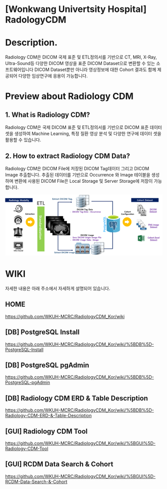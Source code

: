 
[Wonkwang Univertsity Hospital] RadologyCDM
======================

# Description.
Radiology CDM은 DICOM 국제 표준 및 ETL정의서를 기반으로 CT, MRI, X-Ray, Ultra-Sound등 다양한 DICOM 영상을 표준 DICOM Dataset으로 변환할 수 있는 소프트웨어입니다 DICOM Dataset뿐만 아니라 영상정보에 대한 Cohort 결과도 함께 제공되어 다양한 임상연구에 응용이 가능합니다.

# Preview about Radiology CDM
## 1.	What is Radiology CDM?
Radiology CDM은 국제 DICOM 표준 및 ETL정의서를 기반으로 DICOM 표준 데이터 셋을 생성하여 Machine Learning, 특정 질환 영상 분석 및 다양한 연구에 데이터 셋을 활용할 수 있습니다.



## 2.	How to extract Radiology CDM Data?
Radiology CDM은 DICOM File에 저장된 DICOM Tag데이터 그리고 DICOM Image 추출합니다. 추출된 데이터를 기반으로 Occurrence 와 Image 테이블을 생성하며 변환에 사용된 DICOM File은 Local Storage 및 Server Storage에 저장이 가능합니다.
 
![structure](/image/Postgresql/structure.png)

# WIKI
자세한 내용은 아래 주소에서 자세하게 설명되어 있습니다.
##  HOME
https://github.com/WKUH-MCRC/RadiologyCDM_Kor/wiki
##  [DB] PostgreSQL Install
https://github.com/WKUH-MCRC/RadiologyCDM_Kor/wiki/%5BDB%5D-PostgreSQL-Install
##  [DB] PostgreSQL pgAdmin
https://github.com/WKUH-MCRC/RadiologyCDM_Kor/wiki/%5BDB%5D-PostgreSQL-pgAdmin
##  [DB] Radiology CDM ERD & Table Description
https://github.com/WKUH-MCRC/RadiologyCDM_Kor/wiki/%5BDB%5D-Radiology-CDM-ERD-&-Table-Description
##  [GUI] Radiology CDM Tool
https://github.com/WKUH-MCRC/RadiologyCDM_Kor/wiki/%5BGUI%5D-Radiology-CDM-Tool
##  [GUI] RCDM Data Search & Cohort
https://github.com/WKUH-MCRC/RadiologyCDM_Kor/wiki/%5BGUI%5D-RCDM-Data-Search-&-Cohort
